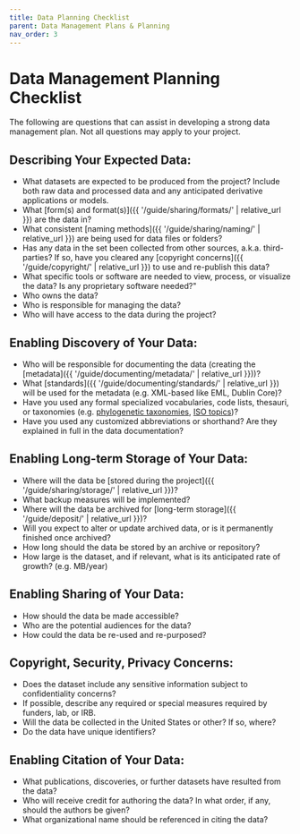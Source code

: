 ```yaml
---
title: Data Planning Checklist
parent: Data Management Plans & Planning
nav_order: 3
---
```


# Data Management Planning Checklist

The following are questions that can assist in developing a strong data management plan. Not all questions may apply to your project.

## Describing Your Expected Data:

- What datasets are expected to be produced from the project? Include both raw
 data and processed data and any anticipated derivative applications or models.
- What [form(s) and format(s)]({{ '/guide/sharing/formats/' | relative_url }}) are the data in?
- What consistent [naming methods]({{ '/guide/sharing/naming/' | relative_url }}) are being used for data files or folders?
- Has any data in the set been collected from other sources, a.k.a. third-parties? If so, have you cleared any [copyright concerns]({{ '/guide/copyright/' | relative_url }}) to use and re-publish this data?
- What specific tools or software are needed to view, process, or visualize the data? Is any proprietary software needed?"
- Who owns the data?
- Who is responsible for managing the data?
- Who will have access to the data during the project?

## Enabling Discovery of Your Data:

- Who will be responsible for documenting the data (creating the [metadata]({{ '/guide/documenting/metadata/' | relative_url }}))?
- What [standards]({{ '/guide/documenting/standards/' | relative_url }}) will be used for the metadata (e.g. XML-based like EML, Dublin Core)? 
- Have you used any formal specialized vocabularies, code lists, thesauri, or taxonomies (e.g. [phylogenetic taxonomies](http://www.ncbi.nlm.nih.gov/Taxonomy/taxonomyhome.html/index.cgi?chapter=resources), [ISO topics](https://apps.usgs.gov/thesaurus/term-simple.php?thcode=15&code=000))?
- Have you used any customized abbreviations or shorthand? Are they explained in full in the data documentation?

## Enabling Long-term Storage of Your Data:

- Where will the data be [stored during the project]({{ '/guide/sharing/storage/' | relative_url }})?
- What backup measures will be implemented?
- Where will the data be archived for [long-term storage]({{ '/guide/deposit/' | relative_url }})?
- Will you expect to alter or update archived data, or is it permanently finished once archived?
- How long should the data be stored by an archive or repository?
- How large is the dataset, and if relevant, what is its anticipated rate of growth? (e.g. MB/year)

## Enabling Sharing of Your Data:

- How should the data be made accessible?
- Who are the potential audiences for the data?
- How could the data be re-used and re-purposed?

## Copyright, Security, Privacy Concerns:

- Does the dataset include any sensitive information subject to confidentiality concerns?
- If possible, describe any required or special measures required by funders, lab, or IRB.
- Will the data be collected in the United States or other? If so, where?
- Do the data have unique identifiers?

## Enabling Citation of Your Data:

- What publications, discoveries, or further datasets have resulted from the data?
- Who will receive credit for authoring the data? In what order, if any, should the authors be given?
- What organizational name should be referenced in citing the data?
